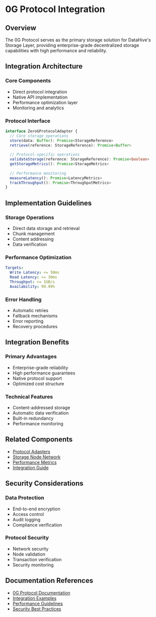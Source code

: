 # 0G Protocol Integration

## Overview

The 0G Protocol serves as the primary storage solution for DataHive's Storage Layer, providing enterprise-grade decentralized storage capabilities with high performance and reliability.

## Integration Architecture

### Core Components
- Direct protocol integration
- Native API implementation
- Performance optimization layer
- Monitoring and analytics

### Protocol Interface
```typescript
interface ZeroGProtocolAdapter {
  // Core storage operations
  store(data: Buffer): Promise<StorageReference>
  retrieve(reference: StorageReference): Promise<Buffer>
  
  // Protocol-specific operations
  validateStorage(reference: StorageReference): Promise<boolean>
  getStorageMetrics(): Promise<StorageMetrics>
  
  // Performance monitoring
  measureLatency(): Promise<LatencyMetrics>
  trackThroughput(): Promise<ThroughputMetrics>
}
```

## Implementation Guidelines

### Storage Operations
- Direct data storage and retrieval
- Chunk management
- Content addressing
- Data verification

### Performance Optimization
```yaml
Targets:
  Write Latency: <= 50ms
  Read Latency: <= 30ms
  Throughput: >= 1GB/s
  Availability: 99.99%
```

### Error Handling
- Automatic retries
- Fallback mechanisms
- Error reporting
- Recovery procedures

## Integration Benefits

### Primary Advantages
- Enterprise-grade reliability
- High performance guarantees
- Native protocol support
- Optimized cost structure

### Technical Features
- Content-addressed storage
- Automatic data verification
- Built-in redundancy
- Performance monitoring

## Related Components

- [Protocol Adapters](./adapters/overview.md)
- [Storage Node Network](./storage-node-network.md)
- [Performance Metrics](./performance/metrics.md)
- [Integration Guide](./integration/guide.md)

## Security Considerations

### Data Protection
- End-to-end encryption
- Access control
- Audit logging
- Compliance verification

### Protocol Security
- Network security
- Node validation
- Transaction verification
- Security monitoring

## Documentation References

- [0G Protocol Documentation](https://docs.0g.network)
- [Integration Examples](./examples/0g-integration.md)
- [Performance Guidelines](./performance/guidelines.md)
- [Security Best Practices](./security/best-practices.md)
